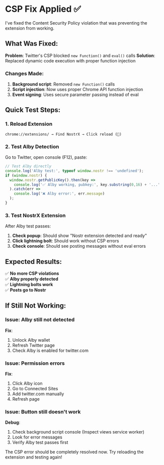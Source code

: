 # CSP Fix Applied ✅

I've fixed the Content Security Policy violation that was preventing the extension from working.

## What Was Fixed:

**Problem**: Twitter's CSP blocked `new Function()` and `eval()` calls
**Solution**: Replaced dynamic code execution with proper function injection

### Changes Made:
1. **Background script**: Removed `new Function()` calls
2. **Script injection**: Now uses proper Chrome API function injection
3. **Event signing**: Uses secure parameter passing instead of eval

## Quick Test Steps:

### 1. Reload Extension
```
chrome://extensions/ → Find NostrX → Click reload (🔄)
```

### 2. Test Alby Detection
Go to Twitter, open console (F12), paste:
```javascript
// Test Alby directly
console.log('Alby test:', typeof window.nostr !== 'undefined');
if (window.nostr) {
  window.nostr.getPublicKey().then(key => 
    console.log('✅ Alby working, pubkey:', key.substring(0,16) + '...')
  ).catch(err => 
    console.log('❌ Alby error:', err.message)
  );
}
```

### 3. Test NostrX Extension
After Alby test passes:
1. **Check popup**: Should show "Nostr extension detected and ready"
2. **Click lightning bolt**: Should work without CSP errors
3. **Check console**: Should see posting messages without eval errors

## Expected Results:

✅ **No more CSP violations**  
✅ **Alby properly detected**  
✅ **Lightning bolts work**  
✅ **Posts go to Nostr**  

## If Still Not Working:

### Issue: Alby still not detected
**Fix**: 
1. Unlock Alby wallet
2. Refresh Twitter page
3. Check Alby is enabled for twitter.com

### Issue: Permission errors
**Fix**:
1. Click Alby icon
2. Go to Connected Sites
3. Add twitter.com manually
4. Refresh page

### Issue: Button still doesn't work
**Debug**:
1. Check background script console (Inspect views service worker)
2. Look for error messages
3. Verify Alby test passes first

The CSP error should be completely resolved now. Try reloading the extension and testing again!